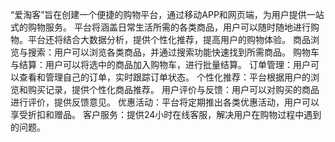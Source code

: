 “爱淘客”旨在创建一个便捷的购物平台，通过移动APP和网页端，为用户提供一站式的购物服务。
平台将涵盖日常生活所需的各类商品，用户可以随时随地进行购物。平台还将结合大数据分析，提供个性化推荐，提高用户的购物体验。
商品浏览与搜索：用户可以浏览各类商品，并通过搜索功能快速找到所需商品。
购物车与结算：用户可以将选中的商品加入购物车，进行批量结算。
订单管理：用户可以查看和管理自己的订单，实时跟踪订单状态。
个性化推荐：平台根据用户的浏览和购买记录，提供个性化商品推荐。
用户评价与反馈：用户可以对购买的商品进行评价，提供反馈意见。
优惠活动：平台将定期推出各类优惠活动，用户可以享受折扣和赠品。
客户服务：提供24小时在线客服，解决用户在购物过程中遇到的问题。

